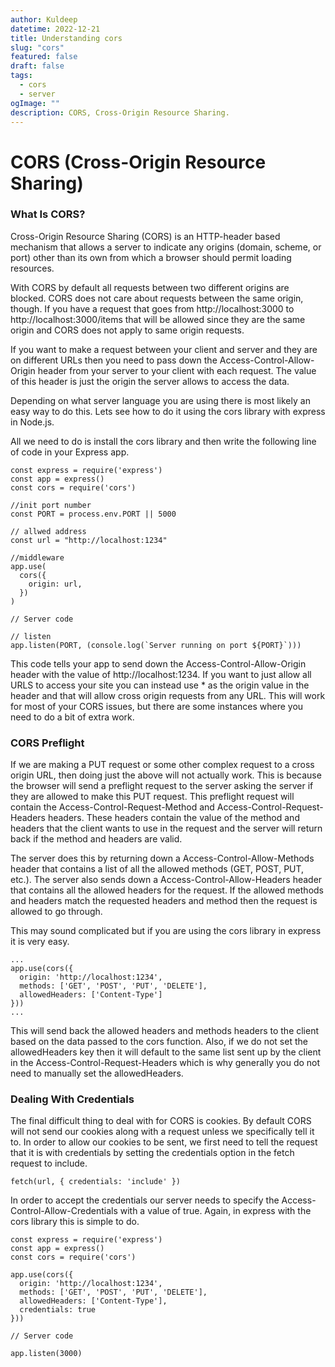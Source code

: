 ```yaml
---
author: Kuldeep
datetime: 2022-12-21
title: Understanding cors
slug: "cors"
featured: false
draft: false
tags:
  - cors
  - server
ogImage: ""
description: CORS, Cross-Origin Resource Sharing.
---
```


# CORS (Cross-Origin Resource Sharing)

### What Is CORS?

Cross-Origin Resource Sharing (CORS) is an HTTP-header based mechanism that allows a server to indicate any origins (domain, scheme, or port) other than its own from which a browser should permit loading resources.

With CORS by default all requests between two different origins are blocked. CORS does not care about requests between the same origin, though. If you have a request that goes from http://localhost:3000 to http://localhost:3000/items that will be allowed since they are the same origin and CORS does not apply to same origin requests.

If you want to make a request between your client and server and they are on different URLs then you need to pass down the Access-Control-Allow-Origin header from your server to your client with each request. The value of this header is just the origin the server allows to access the data.

Depending on what server language you are using there is most likely an easy way to do this. Lets see how to do it using the cors library with express in Node.js.

All we need to do is install the cors library and then write the following line of code in your Express app.

```shell
const express = require('express')
const app = express()
const cors = require('cors')

//init port number
const PORT = process.env.PORT || 5000

// allwed address
const url = "http://localhost:1234"

//middleware
app.use(
  cors({
    origin: url,
  })
)

// Server code

// listen
app.listen(PORT, (console.log(`Server running on port ${PORT}`)))
```

This code tells your app to send down the Access-Control-Allow-Origin header with the value of http://localhost:1234. If you want to just allow all URLS to access your site you can instead use \* as the origin value in the header and that will allow cross origin requests from any URL. This will work for most of your CORS issues, but there are some instances where you need to do a bit of extra work.

### CORS Preflight

If we are making a PUT request or some other complex request to a cross origin URL, then doing just the above will not actually work. This is because the browser will send a preflight request to the server asking the server if they are allowed to make this PUT request. This preflight request will contain the Access-Control-Request-Method and Access-Control-Request-Headers headers. These headers contain the value of the method and headers that the client wants to use in the request and the server will return back if the method and headers are valid.

The server does this by returning down a Access-Control-Allow-Methods header that contains a list of all the allowed methods (GET, POST, PUT, etc.). The server also sends down a Access-Control-Allow-Headers header that contains all the allowed headers for the request. If the allowed methods and headers match the requested headers and method then the request is allowed to go through.

This may sound complicated but if you are using the cors library in express it is very easy.

```shell
...
app.use(cors({
  origin: 'http://localhost:1234',
  methods: ['GET', 'POST', 'PUT', 'DELETE'],
  allowedHeaders: ['Content-Type']
}))
...
```

This will send back the allowed headers and methods headers to the client based on the data passed to the cors function. Also, if we do not set the allowedHeaders key then it will default to the same list sent up by the client in the Access-Control-Request-Headers which is why generally you do not need to manually set the allowedHeaders.

### Dealing With Credentials

The final difficult thing to deal with for CORS is cookies. By default CORS will not send our cookies along with a request unless we specifically tell it to. In order to allow our cookies to be sent, we first need to tell the request that it is with credentials by setting the credentials option in the fetch request to include.

```shell
fetch(url, { credentials: 'include' })
```

In order to accept the credentials our server needs to specify the Access-Control-Allow-Credentials with a value of true. Again, in express with the cors library this is simple to do.

```shell
const express = require('express')
const app = express()
const cors = require('cors')

app.use(cors({
  origin: 'http://localhost:1234',
  methods: ['GET', 'POST', 'PUT', 'DELETE'],
  allowedHeaders: ['Content-Type'],
  credentials: true
}))

// Server code

app.listen(3000)
```
